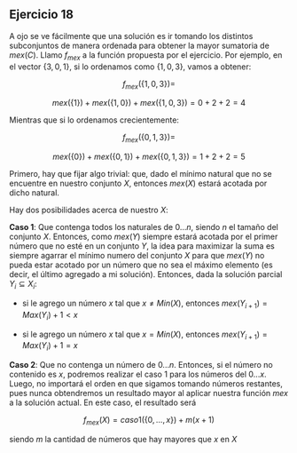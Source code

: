 ## Ejercicio 18

A ojo se ve fácilmente que una solución es ir tomando los distintos subconjuntos de manera ordenada para obtener la mayor sumatoria de $mex(C)$. Llamo $f_{mex}$ a la función propuesta por el ejercicio. Por ejemplo, en el vector $\lbrace3, 0, 1\rbrace$, si lo ordenamos como $\lbrace 1, 0, 3\rbrace$, vamos a obtener:

$$
f_{mex}(\lbrace 1, 0, 3\rbrace) =
$$
 
$$
mex(\lbrace 1 \rbrace) + mex(\lbrace 1, 0\rbrace) + mex(\lbrace 1, 0, 3\rbrace) = 0 + 2+ 2 = 4
$$

Mientras que si lo ordenamos crecientemente:

$$
f_{mex}(\lbrace 0, 1, 3\rbrace) =
$$
 
$$
mex(\lbrace 0 \rbrace) + mex(\lbrace 0, 1\rbrace) + mex(\lbrace 0, 1, 3\rbrace) = 1 + 2+ 2 = 5
$$

Primero, hay que fijar algo trivial: que, dado el mínimo natural que no se encuentre en nuestro conjunto $X$, entonces $mex(X)$ estará acotada por dicho natural.

Hay dos posibilidades acerca de nuestro $X$:

**Caso 1**: Que contenga todos los naturales de $0...n$, siendo $n$ el tamaño del conjunto $X$. Entonces, como $mex(Y)$ siempre estará acotada por el primer número que no esté en un conjunto $Y$, la idea para maximizar la suma es siempre agarrar el mínimo numero del conjunto $X$ para que $mex(Y)$ no pueda estar acotado por un número que no sea el máximo elemento (es decir, el último agregado a mi solución). Entonces, dada la solución parcial $Y_i \subseteq X_i$:

- si le agrego un número $x$ tal que $x \neq Min(X)$, entonces $mex(Y_{i+1}) = Max(Y_i) + 1 < x$

- si le agrego un número $x$ tal que $x = Min(X)$, entonces $mex(Y_{i+1}) = Max(Y_i) + 1 = x$

**Caso 2**: Que no contenga un número de $0...n$. Entonces, si el número no contenido es $x$, podremos realizar el caso 1 para los números del $0...x$. Luego, no importará el orden en que sigamos tomando números restantes, pues nunca obtendremos un resultado mayor al aplicar nuestra función $mex$ a la solución actual. En este caso, el resultado será

$$
f_{mex}(X)= caso1 (\lbrace 0,...,x \rbrace) + m(x+1)
$$

siendo $m$ la cantidad de números que hay mayores que $x$ en $X$
